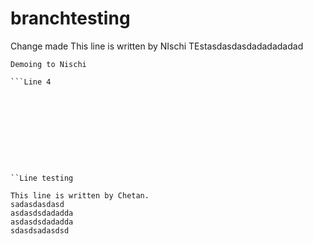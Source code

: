 # branchtesting
Change made
This line is written by NIschi
TEstasdasdasdadadadadad
```Line 3
Demoing to Nischi

```Line 4










``Line testing

This line is written by Chetan.
sadasdasdasd
asdasdsdadadda
asdasdsdadadda
sdasdsadasdsd
